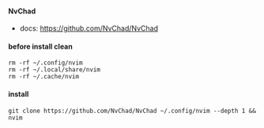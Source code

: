 #### NvChad
- docs: https://github.com/NvChad/NvChad

#### before install clean
```# linux/macos (unix)
rm -rf ~/.config/nvim
rm -rf ~/.local/share/nvim
rm -rf ~/.cache/nvim
```

#### install
```
git clone https://github.com/NvChad/NvChad ~/.config/nvim --depth 1 && nvim
```
